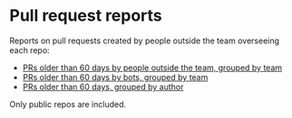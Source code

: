 # Pull request reports

Reports on pull requests created by people outside the team overseeing each repo:

- [PRs older than 60 days by people outside the team, grouped by team](exo-people-60.md)
- [PRs older than 60 days by bots, grouped by team](exo-bots-60.md)
- [PRs older than 60 days, grouped by author](old-pulls-60.md)

Only public repos are included.
